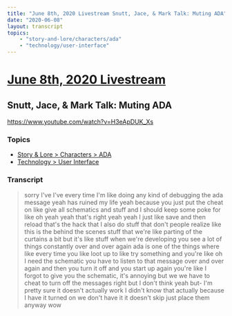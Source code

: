 ```yaml
---
title: "June 8th, 2020 Livestream Snutt, Jace, & Mark Talk: Muting ADA"
date: "2020-06-08"
layout: transcript
topics:
    - "story-and-lore/characters/ada"
    - "technology/user-interface"
---
```

# [June 8th, 2020 Livestream](../2020-06-08.md)
## Snutt, Jace, & Mark Talk: Muting ADA
https://www.youtube.com/watch?v=H3eApDUK_Xs

### Topics
* [Story & Lore > Characters > ADA](../topics/story-and-lore/characters/ada.md)
* [Technology > User Interface](../topics/technology/user-interface.md)

### Transcript

> sorry I've I've every time I'm like doing any kind of debugging the ada message yeah has ruined my life yeah because you just put the cheat on like give all schematics and stuff and I should keep some poke for like oh yeah yeah that's right yeah yeah I just like save and then reload that's the hack that I also do stuff that don't people realize like this is the behind the scenes stuff that we're like parting of the curtains a bit but it's like stuff when we're developing you see a lot of things constantly over and over again ada is one of the things where like every time you like loot up to like try something and you're like oh I need the schematic you have to listen to that message over and over again and then you turn it off and you start up again you're like I forgot to give you the schematic, it's annoying but we we have to cheat to turn off the messages right but I don't think yeah but- I'm pretty sure it doesn't actually work I didn't know that actually because I have it turned on we don't have it it doesn't skip just place them anyway wow
